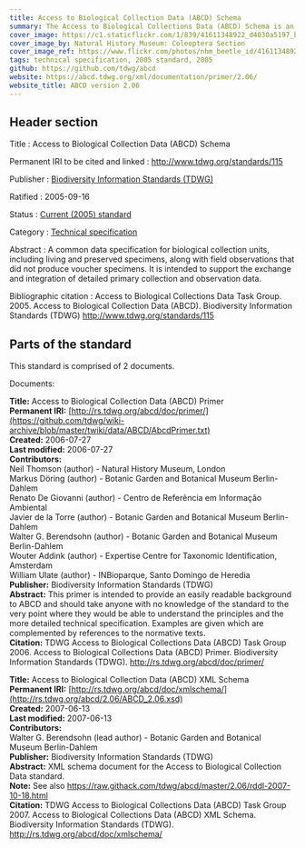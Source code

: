 ```yaml
---
title: Access to Biological Collection Data (ABCD) Schema
summary: The Access to Biological Collections Data (ABCD) Schema is an evolving comprehensive standard for the access to and exchange of data about specimens and observations (a.k.a. primary biodiversity data).
cover_image: https://c1.staticflickr.com/1/839/41611348922_d4030a5197_b.jpg
cover_image_by: Natural History Museum: Coleoptera Section
cover_image_ref: https://www.flickr.com/photos/nhm_beetle_id/41611348922/
tags: technical specification, 2005 standard, 2005
github: https://github.com/tdwg/abcd
website: https://abcd.tdwg.org/xml/documentation/primer/2.06/
website_title: ABCD version 2.06
---
```


## Header section

Title
: Access to Biological Collection Data (ABCD) Schema

Permanent IRI to be cited and linked
: <http://www.tdwg.org/standards/115>

Publisher
: [Biodiversity Information Standards (TDWG)](https://www.tdwg.org/)

Ratified
: 2005-09-16

Status
: [Current (2005) standard](https://www.tdwg.org/standards/status-and-categories/)

Category
: [Technical specification](https://www.tdwg.org/standards/status-and-categories/#categories%20of%20tdwg%20standards_1)

Abstract
: A common data specification for biological collection units, including living and preserved specimens, along with field observations that did not produce voucher specimens. It is intended to support the exchange and integration of detailed primary collection and observation data.

Bibliographic citation
: Access to Biological Collections Data Task Group. 2005. Access to Biological Collection Data (ABCD). Biodiversity Information Standards (TDWG) http://www.tdwg.org/standards/115

## Parts of the standard

This standard is comprised of 2 documents. 

Documents:

**Title:** Access to Biological Collection Data (ABCD) Primer \
**Permanent IRI:** [http://rs.tdwg.org/abcd/doc/primer/](https://github.com/tdwg/wiki-archive/blob/master/twiki/data/ABCD/AbcdPrimer.txt) \
**Created:** 2006-07-27 \
**Last modified:** 2006-07-27 \
**Contributors:** \
Neil Thomson (author) - Natural History Museum, London \
Markus Döring (author) - Botanic Garden and Botanical Museum Berlin-Dahlem  \
Renato De Giovanni (author) - Centro de Referência em Informação Ambiental \
Javier de la Torre (author) - Botanic Garden and Botanical Museum Berlin-Dahlem  \
Walter G. Berendsohn (author) - Botanic Garden and Botanical Museum Berlin-Dahlem  \
Wouter Addink (author) - Expertise Centre for Taxonomic Identification, Amsterdam  \
William Ulate  (author) - INBioparque, Santo Domingo de Heredia  \
**Publisher:** Biodiversity Information Standards (TDWG) \
**Abstract:** This primer is intended to provide an easily readable background to ABCD and should take anyone with no knowledge of the standard to the very point where they would be able to understand the principles and the more detailed technical specification. Examples are given which are complemented by references to the normative texts. \
**Citation:** TDWG Access to Biological Collections Data (ABCD) Task Group 2006. Access to Biological Collections Data (ABCD) Primer. Biodiversity Information Standards (TDWG). http://rs.tdwg.org/abcd/doc/primer/

**Title:** Access to Biological Collection Data (ABCD) XML Schema \
**Permanent IRI:** [http://rs.tdwg.org/abcd/doc/xmlschema/](http://rs.tdwg.org/abcd/2.06/ABCD_2.06.xsd) \
**Created:** 2007-06-13 \
**Last modified:** 2007-06-13 \
**Contributors:** \
Walter G. Berendsohn (lead author) - Botanic Garden and Botanical Museum Berlin-Dahlem  \
**Publisher:** Biodiversity Information Standards (TDWG) \
**Abstract:** XML schema document for the Access to Biological Collection Data standard. \
**Note:** See also https://raw.githack.com/tdwg/abcd/master/2.06/rddl-2007-10-18.html \
**Citation:** TDWG Access to Biological Collections Data (ABCD) Task Group 2007. Access to Biological Collections Data (ABCD) XML Schema. Biodiversity Information Standards (TDWG). http://rs.tdwg.org/abcd/doc/xmlschema/


